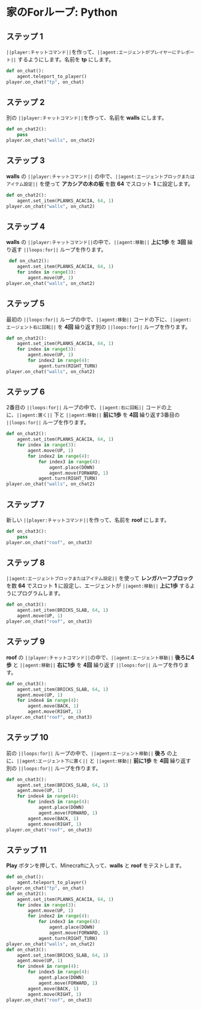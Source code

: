 # 家のForループ: Python

## ステップ 1
``||player:チャットコマンド||``を作って、``||agent:エージェントがプレイヤーにテレポート||`` するようにします。名前を **tp** にします。 

```python
def on_chat():
    agent.teleport_to_player()
player.on_chat("tp", on_chat)
```

## ステップ 2
別の ``||player:チャットコマンド||``を作って、名前を **walls** にします。

```python
def on_chat2():
    pass
player.on_chat("walls", on_chat2)

```

## ステップ 3
**walls** の ``||player:チャットコマンド||`` の中で、``||agent:エージェントブロックまたはアイテム設定||`` を使って **アカシアの木の板** を数 **64** でスロット **1** に設定します。

```python
def on_chat2():
    agent.set_item(PLANKS_ACACIA, 64, 1)
player.on_chat("walls", on_chat2)
```

## ステップ 4
**walls** の ``||player:チャットコマンド||``の中で、``||agent:移動||`` **上に1歩** を **3回** 繰り返す ``||loops:for||`` ループを作ります。

```python
 def on_chat2():
    agent.set_item(PLANKS_ACACIA, 64, 1)
    for index in range(3):
        agent.move(UP, 1)
player.on_chat("walls", on_chat2)
```

## ステップ 5
最初の ``||loops:for||`` ループの中で、``||agent:移動||`` コードの下に、``||agent:エージェント右に回転||`` を **4回** 繰り返す別の ``||loops:for||`` ループを作ります。

```python
def on_chat2():
    agent.set_item(PLANKS_ACACIA, 64, 1)
    for index in range(3):
        agent.move(UP, 1)
        for index2 in range(4):
            agent.turn(RIGHT_TURN)
player.on_chat("walls", on_chat2)
```

## ステップ 6
2番目の ``||loops:for||`` ループの中で、``||agent:右に回転||`` コードの上に、``||agent:置く||`` 下と ``||agent:移動||`` **前に1歩** を **4回** 繰り返す3番目の ``||loops:for||`` ループを作ります。

```python
def on_chat2():
    agent.set_item(PLANKS_ACACIA, 64, 1)
    for index in range(3):
        agent.move(UP, 1)
        for index2 in range(4):
            for index3 in range(4):
                agent.place(DOWN)
                agent.move(FORWARD, 1)
            agent.turn(RIGHT_TURN)
player.on_chat("walls", on_chat2)
```

## ステップ 7
新しい ``||player:チャットコマンド||``を作って、名前を **roof** にします。   

```python
def on_chat3():
    pass
player.on_chat("roof", on_chat3)
```

## ステップ 8
``||agent:エージェントブロックまたはアイテム設定||`` を使って **レンガハーフブロック** を数 **64** でスロット **1** に設定し、エージェントが ``||agent:移動||`` **上に1歩** するようにプログラムします。

```python
def on_chat3():
    agent.set_item(BRICKS_SLAB, 64, 1)
    agent.move(UP, 1)
player.on_chat("roof", on_chat3)
```

## ステップ 9
**roof** の ``||player:チャットコマンド||``の中で、``||agent:エージェント移動||`` **後ろに4歩** と ``||agent:移動||`` **右に1歩** を **4回** 繰り返す ``||loops:for||`` ループを作ります。  
	
```python
def on_chat3():
    agent.set_item(BRICKS_SLAB, 64, 1)
    agent.move(UP, 1)
    for index4 in range(4):
        agent.move(BACK, 1)
        agent.move(RIGHT, 1)
player.on_chat("roof", on_chat3)
```

## ステップ 10
前の ``||loops:for||`` ループの中で、``||agent:エージェント移動||`` **後ろ** の上に、``||agent:エージェント下に置く||`` と ``||agent:移動||`` **前に1歩** を **4回** 繰り返す別の ``||loops:for||`` ループを作ります。

```python
def on_chat3():
    agent.set_item(BRICKS_SLAB, 64, 1)
    agent.move(UP, 1)
    for index4 in range(4):
        for index5 in range(4):
            agent.place(DOWN)
            agent.move(FORWARD, 1)
        agent.move(BACK, 1)
        agent.move(RIGHT, 1)
player.on_chat("roof", on_chat3)
```

## ステップ 11
**Play** ボタンを押して、Minecraftに入って、**walls** と **roof** をテストします。 

```python
def on_chat():
    agent.teleport_to_player()
player.on_chat("tp", on_chat)
def on_chat2():
    agent.set_item(PLANKS_ACACIA, 64, 1)
    for index in range(3):
        agent.move(UP, 1)
        for index2 in range(4):
            for index3 in range(4):
                agent.place(DOWN)
                agent.move(FORWARD, 1)
            agent.turn(RIGHT_TURN)
player.on_chat("walls", on_chat2)
def on_chat3():
    agent.set_item(BRICKS_SLAB, 64, 1)
    agent.move(UP, 1)
    for index4 in range(4):
        for index5 in range(4):
            agent.place(DOWN)
            agent.move(FORWARD, 1)
        agent.move(BACK, 1)
        agent.move(RIGHT, 1)
player.on_chat("roof", on_chat3)
```

